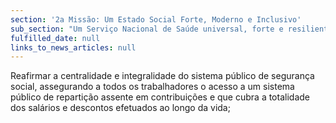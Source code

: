 ```yaml
---
section: '2a Missão: Um Estado Social Forte, Moderno e Inclusivo'
sub_section: "Um Serviço Nacional de Saúde universal, forte e resiliente"
fulfilled_date: null
links_to_news_articles: null
---
```


Reafirmar a centralidade e integralidade do sistema público de segurança social, assegurando a todos os trabalhadores o acesso a um sistema público de repartição assente em contribuições e que cubra a totalidade dos salários e descontos efetuados ao longo da vida;